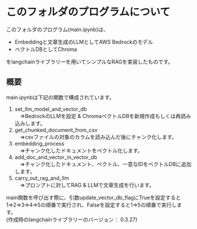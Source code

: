 # このフォルダのプログラムについて

このフォルダのプログラム(main.ipynb)は、<br>

- Embeddingと文章生成のLLMとしてAWS Bedrockのモデル<br>
- ベクトルDBとしてChroma<br>

をlangchainライブラリーを用いてシンプルなRAGを実装したものです。

## 概要

main.ipynbは下記の関数で構成されています。<br>

1. set_llm_model_and_vector_db<br>　⇒BedrockのLLMを設定 & ChromaベクトルDBを新規作成もしくは再読み込みします。<br>
2. get_chunked_document_from_csv<br>　⇒csvファイルの対象のカラムを読み込んだ後にチャンク化します。<br>
3. embedding_process<br>　⇒チャンク化したドキュメントをベクトル化します。<br>
4. add_doc_and_vector_in_vector_db<br>　⇒チャンク化したドキュメント、ベクトル、一意なIDをベクトルDBに追加します。<br>
5. carry_out_rag_and_llm<br>　⇒プロンプトに対してRAG & LLMで文章生成を行います。<br>

main関数を呼び出す際に、引数update_vector_db_flagにTrueを設定すると1⇒2⇒3⇒4⇒5の順番で実行され、Falseを設定すると1⇒5の順番で実行します。<br>
(作成時のlangchainライブラリーのバージョン： 0.3.27)